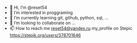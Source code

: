 - 👋 Hi, I’m @reset54
- 👀 I’m interested in proggraming
- 🌱 I’m currently learning git, github, python, sql, ...
- 💞️ I’m looking to collaborate on ...
- 📫 How to reach me reset54@yandex.ru
my_profile on Stepic https://stepik.org/users/378701646
